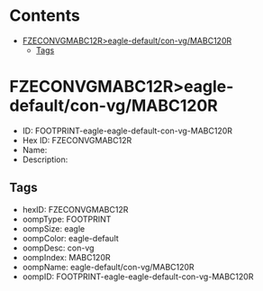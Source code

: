 



Contents
========

* [FZECONVGMABC12R>eagle-default/con-vg/MABC120R](#fzeconvgmabc12reagle-defaultcon-vgmabc120r)
	* [Tags](#tags)

# FZECONVGMABC12R>eagle-default/con-vg/MABC120R

- ID: FOOTPRINT-eagle-eagle-default-con-vg-MABC120R
- Hex ID: FZECONVGMABC12R
- Name: 
- Description: 

## Tags

- hexID: FZECONVGMABC12R
- oompType: FOOTPRINT
- oompSize: eagle
- oompColor: eagle-default
- oompDesc: con-vg
- oompIndex: MABC120R
- oompName: eagle-default/con-vg/MABC120R
- oompID: FOOTPRINT-eagle-eagle-default-con-vg-MABC120R
